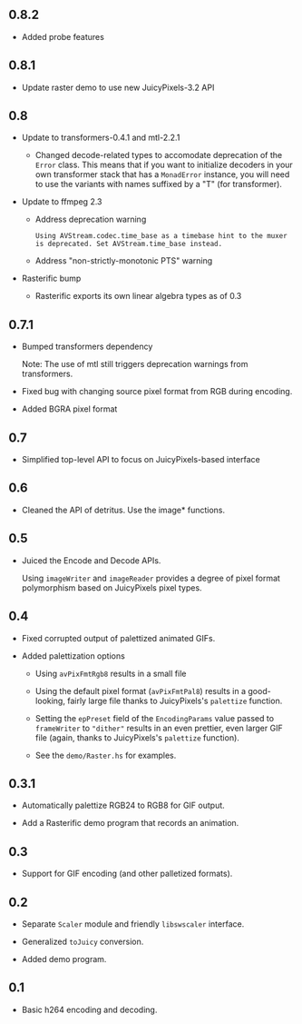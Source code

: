 0.8.2
---

* Added probe features

0.8.1
---

* Update raster demo to use new JuicyPixels-3.2 API

0.8
---

* Update to transformers-0.4.1 and mtl-2.2.1
  * Changed decode-related types to accomodate deprecation of the
    `Error` class. This means that if you want to initialize decoders
    in your own transformer stack that has a `MonadError` instance,
    you will need to use the variants with names suffixed by a "T"
    (for transformer).

* Update to ffmpeg 2.3

  * Address deprecation warning

    `Using AVStream.codec.time_base as a timebase hint to the muxer is
       deprecated. Set AVStream.time_base instead.`

  * Address "non-strictly-monotonic PTS" warning

* Rasterific bump
  * Rasterific exports its own linear algebra types as of 0.3

0.7.1
---

* Bumped transformers dependency

  Note: The use of mtl still triggers deprecation warnings from
  transformers.

* Fixed bug with changing source pixel format from RGB during
  encoding.

* Added BGRA pixel format

0.7
---

* Simplified top-level API to focus on JuicyPixels-based interface

0.6
---

* Cleaned the API of detritus. Use the image* functions.

0.5
---

* Juiced the Encode and Decode APIs.

  Using `imageWriter` and `imageReader` provides a degree of pixel
  format polymorphism based on JuicyPixels pixel types.

0.4
---

* Fixed corrupted output of palettized animated GIFs.

* Added palettization options

    * Using `avPixFmtRgb8` results in a small file

    * Using the default pixel format (`avPixFmtPal8`) results in a good-looking,
       fairly large file thanks to JuicyPixels's `palettize` function.

    * Setting the `epPreset` field of the `EncodingParams` value passed to
      `frameWriter` to `"dither"` results in an even prettier, even larger GIF
      file (again, thanks to JuicyPixels's `palettize` function).

    * See the `demo/Raster.hs` for examples.

0.3.1
---

* Automatically palettize RGB24 to RGB8 for GIF output.

* Add a Rasterific demo program that records an animation.

0.3
---

* Support for GIF encoding (and other palletized formats).

0.2
---

* Separate `Scaler` module and friendly `libswscaler` interface.

* Generalized `toJuicy` conversion.

* Added demo program.

0.1
---

* Basic h264 encoding and decoding.
